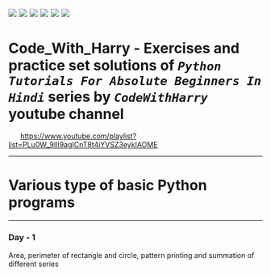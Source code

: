 ![](https://img.shields.io/badge/git-fff7f8?colorA=faf0f0&colorB=db4823&style=for-the-badge&logo=git)
![](https://img.shields.io/badge/github-fff7f8?colorA=080808&colorB=8a8a8a&style=for-the-badge&logo=github)
![](https://img.shields.io/badge/for-you-099450?colorA=b0c92e&colorB=487d3e&style=for-the-badge)
![](https://img.shields.io/badge/check_it-out-bee5ed?colorA=3fc5d1&colorB=469acf&style=for-the-badge)
![](https://img.shields.io/badge/visual_studio_code-1.47.3-181717?colorA=ae36d6&style=for-the-badge&logo=visual-studio-code)
![](https://img.shields.io/badge/python-used-bee5ed?colorA=37b6bd&colorB=3c9bb5&style=for-the-badge&logo=python)
---
# Code_With_Harry - Exercises and practice set solutions of ***```Python Tutorials For Absolute Beginners In Hindi```*** series by ***```CodeWithHarry```*** youtube channel
&nbsp;&nbsp;&nbsp;&nbsp;&nbsp;&nbsp;https://www.youtube.com/playlist?list=PLu0W_9lII9agICnT8t4iYVSZ3eykIAOME
***
# Various type of basic Python programs
---
### Day - 1
Area, perimeter of rectangle and circle, pattern printing and summation of different series
